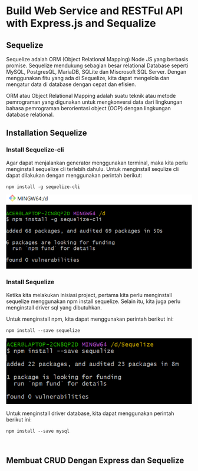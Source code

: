 # Build Web Service and RESTFul API with Express.js and Sequalize

## Sequelize

Sequelize adalah ORM (Object Relational Mapping) Node JS yang berbasis promise. Sequelize mendukung sebagian besar relational Database seperti MySQL, PostgresQL, MariaDB, SQLite dan Miscrosoft SQL Server. Dengan menggunakan fitu yang ada di Sequelize, kita dapat mengelola dan mengatur data di database dengan cepat dan efisien.

ORM atau Object Relational Mapping adalah suatu teknik atau metode pemrograman yang digunakan untuk mengkonversi data dari lingkungan bahasa pemrograman berorientasi object (OOP) dengan lingkungan database relational.

## Installation Sequelize

### Install Sequelize-cli

Agar dapat menjalankan generator menggunakan terminal, maka kita perlu menginstall sequelize cli terlebih dahulu. Untuk menginstall sequlize cli dapat dilakukan dengan menggunakan perintah berikut:

```
npm install -g sequelize-cli
```

![sequlize-cli](https://github.com/fiir09/Writing-and-Presentation-Test/blob/main/Module%2017%20-%20Sequelize/sequelize-cli.png)

### Install Sequelize

Ketika kita melakukan inisiasi project, pertama kita perlu menginstall sequelize menggunakan npm install sequelize. Selain itu, kita juga perlu menginstall driver sql yang dibutuhkan. 

Untuk menginstall npm, kita dapat menggunakan perintah berikut ini:

```
npm install --save sequelize
```

![sequelize](https://github.com/fiir09/Writing-and-Presentation-Test/blob/main/Module%2017%20-%20Sequelize/sequelize.png)

Untuk menginstall driver database, kita dapat menggunakan perintah berikut ini:

```
npm install --save mysql
```

![]()

## Membuat CRUD Dengan Express dan Sequelize


